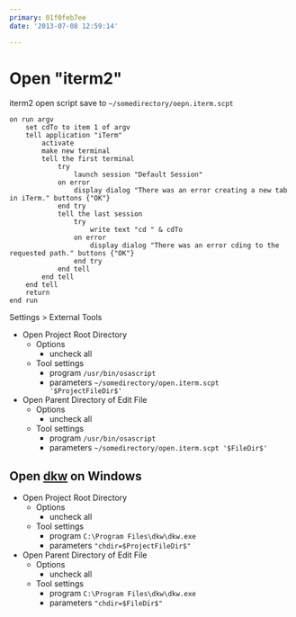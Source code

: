 ```yaml
---
primary: 01f0feb7ee
date: '2013-07-08 12:59:14'

---
```


# Open "iterm2"

iterm2 open script save to `~/somedirectory/oepn.iterm.scpt`

	on run argv
		set cdTo to item 1 of argv
		tell application "iTerm"
			activate
			make new terminal
			tell the first terminal
				try
					launch session "Default Session"
				on error
					display dialog "There was an error creating a new tab in iTerm." buttons {"OK"}
				end try
				tell the last session
					try
						write text "cd " & cdTo
					on error
						display dialog "There was an error cding to the requested path." buttons {"OK"}
					end try
				end tell
			end tell
		end tell
		return
	end run

Settings > External Tools

- Open Project Root Directory
	- Options 
		- uncheck all
	- Tool settings
		- program `/usr/bin/osascript`
		- parameters `~/somedirectory/open.iterm.scpt '$ProjectFileDir$'`
- Open Parent Directory of Edit File
	- Options
		- uncheck all
	- Tool settings
		- program `/usr/bin/osascript`
		- parameters `~/somedirectory/open.iterm.scpt '$FileDir$'`

## Open [dkw](http://dev.naver.com/projects/dkw) on Windows

- Open Project Root Directory
	- Options
		- uncheck all
	- Tool settings
		- program `C:\Program Files\dkw\dkw.exe`
		- parameters `"chdir=$ProjectFileDir$"`
- Open Parent Directory of Edit File
	- Options
		- uncheck all
	- Tool settings
		- program `C:\Program Files\dkw\dkw.exe`
		- parameters `"chdir=$FileDir$"`
		